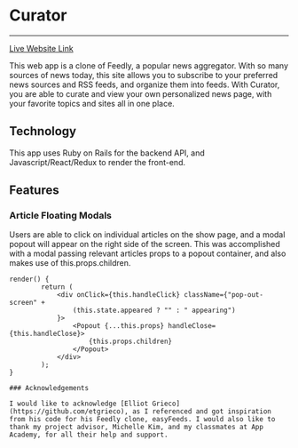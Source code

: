 # Curator

-----------
[Live Website Link](https://curator-1.herokuapp.com/#/)

This web app is a clone of Feedly, a popular news aggregator. With so many sources of news today, this site allows you to subscribe to your preferred news sources and RSS feeds, and organize them into feeds. With Curator, you are able to curate and view your own personalized news page, with your favorite topics and sites all in one place. 

## Technology

This app uses Ruby on Rails for the backend API, and Javascript/React/Redux to render the front-end. 

## Features

### Article Floating Modals

Users are able to click on individual articles on the show page, and a modal popout will appear on the right side of the screen. This was accomplished with a modal passing relevant articles props to a popout container, and also makes use of this.props.children.

```
render() {
        return (
            <div onClick={this.handleClick} className={"pop-out-screen" +
                (this.state.appeared ? "" : " appearing")
            }>
                <Popout {...this.props} handleClose={this.handleClose}>
                    {this.props.children}
                </Popout>
            </div>
        );
}

### Acknowledgements

I would like to acknowledge [Elliot Grieco](https://github.com/etgrieco), as I referenced and got inspiration from his code for his Feedly clone, easyFeeds. I would also like to thank my project advisor, Michelle Kim, and my classmates at App Academy, for all their help and support. 

